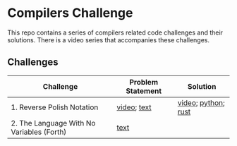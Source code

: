 # Compilers Challenge

This repo contains a series of compilers related code challenges and their solutions.
There is a video series that accompanies these challenges.

## Challenges

| Challenge       | Problem Statement | Solution        |
| --------------- | ---------------   | --------------- |
| 1. Reverse Polish Notation | [video](https://tobyho.com/video/Compilers-Challenge-1-Reverse-Polish.html); [text](https://leetcode.com/problems/evaluate-reverse-polish-notation) | [video](https://tobyho.com/video/Compilers-Challenge-1-Solution-Reverse-Polish.html); [python](01_reverse_polish/reverse_polish.py); [rust](https://gist.github.com/dannymcgee/b244a19dd5fa96933810544b4f9e335c) |
| 2. The Language With No Variables (Forth) | [text](02-forth/challenge.md) | | |